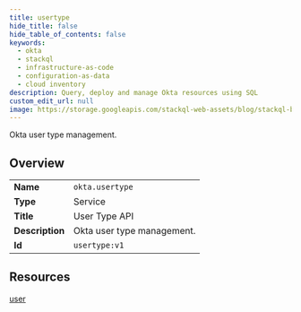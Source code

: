 ```yaml
---
title: usertype
hide_title: false
hide_table_of_contents: false
keywords:
  - okta
  - stackql
  - infrastructure-as-code
  - configuration-as-data
  - cloud inventory
description: Query, deploy and manage Okta resources using SQL
custom_edit_url: null
image: https://storage.googleapis.com/stackql-web-assets/blog/stackql-blog-post-featured-image.png
---
```

Okta user type management.  
    

## Overview
<table><tbody>
<tr><td><b>Name</b></td><td><code>okta.usertype</code></td></tr>
<tr><td><b>Type</b></td><td>Service</td></tr>
<tr><td><b>Title</b></td><td>User Type API</td></tr>
<tr><td><b>Description</b></td><td>Okta user type management.</td></tr>
<tr><td><b>Id</b></td><td><code>usertype:v1</code></td></tr>
</tbody></table>

## Resources
<div class="row">
<div class="providerDocColumn">
<a href="/providers/okta/usertype/user/">user</a><br />
</div>
<div class="providerDocColumn">
</div>
</div>
